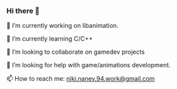 ### Hi there 👋

🔭 I’m currently working on libanimation.

🌱 I’m currently learning C/C++

👯 I’m looking to collaborate on gamedev projects

🤔 I’m looking for help with game/animations development.

📫 How to reach me: niki.nanev.94.work@gmail.com

